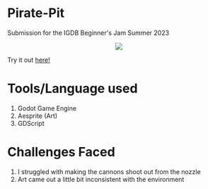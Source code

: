 # Pirate-Pit
Submission for the IGDB Beginner's Jam Summer 2023

<p align="center">
  <img src="https://img.itch.zone/aW1nLzEyNTM2MDIxLnBuZw==/315x250%23c/45eAC4.png" />
</p>

Try it out [here!](https://sunpk.itch.io/pirate-pit)

# Tools/Language used
1. Godot Game Engine
2. Aesprite (Art)
3. GDScript

# Challenges Faced
1. I struggled with making the cannons shoot out from the nozzle
2. Art came out a little bit inconsistent with the environment
